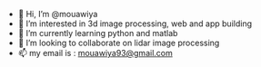 - 👋 Hi, I’m @mouawiya
- 👀 I’m interested in 3d image processing, web and app building
- 🌱 I’m currently learning python and matlab
- 💞️ I’m looking to collaborate on lidar image processing 
- 📫 my email is : mouawiya93@gmail.com

<!---
mouawiya/mouawiya is a ✨ special ✨ repository because its `README.md` (this file) appears on your GitHub profile.
You can click the Preview link to take a look at your changes.
--->
